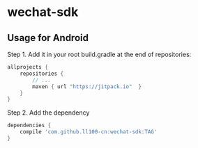 # wechat-sdk 

## Usage for Android


Step 1. Add it in your root build.gradle at the end of repositories:

```groovy
allprojects {
	repositories {
		// ...
		maven { url "https://jitpack.io"  }
	}
}
```

Step 2. Add the dependency

```groovy
dependencies {
	compile 'com.github.ll100-cn:wechat-sdk:TAG'
}
```
